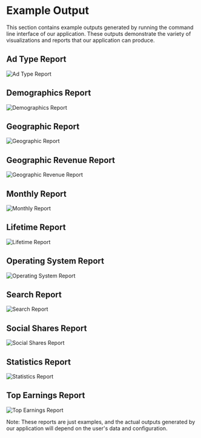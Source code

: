 # Example Output

This section contains example outputs generated by running the command line interface of our application. These outputs demonstrate the variety of visualizations and reports that our application can produce.

## Ad Type Report
![Ad Type Report](https://raw.githubusercontent.com/Prem-ium/youtube-analytics-bot/main/output-examples/!adType.png)

## Demographics Report
![Demographics Report](https://raw.githubusercontent.com/Prem-ium/youtube-analytics-bot/main/output-examples/!demographics.png)

## Geographic Report
![Geographic Report](https://raw.githubusercontent.com/Prem-ium/youtube-analytics-bot/main/output-examples/!geoReport.png)

## Geographic Revenue Report
![Geographic Revenue Report](https://raw.githubusercontent.com/Prem-ium/youtube-analytics-bot/main/output-examples/!geo_revenue.png)

## Monthly Report
![Monthly Report](https://raw.githubusercontent.com/Prem-ium/youtube-analytics-bot/main/output-examples/!getMonth.png)

## Lifetime Report
![Lifetime Report](https://raw.githubusercontent.com/Prem-ium/youtube-analytics-bot/main/output-examples/!lifetime.png)

## Operating System Report
![Operating System Report](https://raw.githubusercontent.com/Prem-ium/youtube-analytics-bot/main/output-examples/!os.png)

## Search Report
![Search Report](https://raw.githubusercontent.com/Prem-ium/youtube-analytics-bot/main/output-examples/!search.png)

## Social Shares Report
![Social Shares Report](https://raw.githubusercontent.com/Prem-ium/youtube-analytics-bot/main/output-examples/!shares.png)

## Statistics Report
![Statistics Report](https://raw.githubusercontent.com/Prem-ium/youtube-analytics-bot/main/output-examples/!stats.png)

## Top Earnings Report
![Top Earnings Report](https://raw.githubusercontent.com/Prem-ium/youtube-analytics-bot/main/output-examples/!topEarnings.png)

Note: These reports are just examples, and the actual outputs generated by our application will depend on the user's data and configuration.
